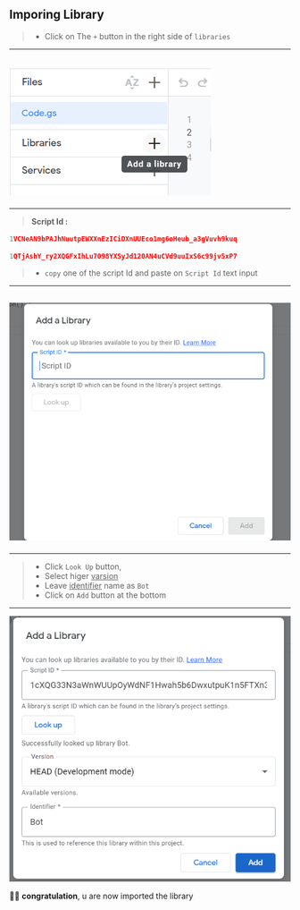 ## Imporing Library

> - Click on The `+` button in the right side of `libraries`

---

## ![libraries +](assets/G4.png)

---

> **Script Id :**

```js
1VCNeAN9bPAJhNuutpEWXXnEzICiDXnUUEco1mg6oHeub_a3gVuvh9kuq
```

```js
1QTjAshY_ry2XQGFxIhLu7098YXSyJd120AN4uCVd9uuIxS6c99jv5xP7
```

> - `copy` one of the script Id and paste on `Script Id` text input

---

## ![Script Id](assets/G5.png)

---

> - Click `Look Up` button,
> - Select higer <u>varsion</u>
> - Leave <u>identifier</u> name as `Bot`
> - Click on `Add` button at the bottom

---

![Add](assets/G6.png)

🌟💪 **congratulation**, u are now imported the library
